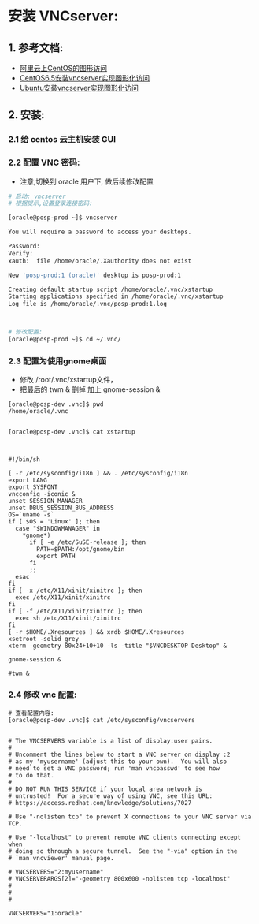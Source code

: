 
# 安装 VNCserver:


## 1. 参考文档:

- [阿里云上CentOS的图形访问](http://www.jianshu.com/p/ad68f78f1419)
- [CentOS6.5安装vncserver实现图形化访问](https://help.aliyun.com/knowledge_detail/5974462.html)
- [Ubuntu安装vncserver实现图形化访问](https://help.aliyun.com/knowledge_detail/5974461.html)


## 2. 安装:

### 2.1 给 centos 云主机安装 GUI


### 2.2 配置 VNC 密码:

- 注意,切换到 oracle 用户下, 做后续修改配置


```bash
# 启动: vncserver
# 根据提示,设置登录连接密码:

[oracle@posp-prod ~]$ vncserver

You will require a password to access your desktops.

Password:
Verify:
xauth:  file /home/oracle/.Xauthority does not exist

New 'posp-prod:1 (oracle)' desktop is posp-prod:1

Creating default startup script /home/oracle/.vnc/xstartup
Starting applications specified in /home/oracle/.vnc/xstartup
Log file is /home/oracle/.vnc/posp-prod:1.log



# 修改配置:
[oracle@posp-prod ~]$ cd ~/.vnc/


```




### 2.3 配置为使用gnome桌面

- 修改 /root/.vnc/xstartup文件，
- 把最后的 twm & 删掉 加上 gnome-session &



```
[oracle@posp-dev .vnc]$ pwd
/home/oracle/.vnc


[oracle@posp-dev .vnc]$ cat xstartup



#!/bin/sh

[ -r /etc/sysconfig/i18n ] && . /etc/sysconfig/i18n
export LANG
export SYSFONT
vncconfig -iconic &
unset SESSION_MANAGER
unset DBUS_SESSION_BUS_ADDRESS
OS=`uname -s`
if [ $OS = 'Linux' ]; then
  case "$WINDOWMANAGER" in
    *gnome*)
      if [ -e /etc/SuSE-release ]; then
        PATH=$PATH:/opt/gnome/bin
        export PATH
      fi
      ;;
  esac
fi
if [ -x /etc/X11/xinit/xinitrc ]; then
  exec /etc/X11/xinit/xinitrc
fi
if [ -f /etc/X11/xinit/xinitrc ]; then
  exec sh /etc/X11/xinit/xinitrc
fi
[ -r $HOME/.Xresources ] && xrdb $HOME/.Xresources
xsetroot -solid grey
xterm -geometry 80x24+10+10 -ls -title "$VNCDESKTOP Desktop" &

gnome-session &

#twm &

```



### 2.4 修改 vnc 配置:

```
# 查看配置内容:
[oracle@posp-dev .vnc]$ cat /etc/sysconfig/vncservers


# The VNCSERVERS variable is a list of display:user pairs.
#
# Uncomment the lines below to start a VNC server on display :2
# as my 'myusername' (adjust this to your own).  You will also
# need to set a VNC password; run 'man vncpasswd' to see how
# to do that.
#
# DO NOT RUN THIS SERVICE if your local area network is
# untrusted!  For a secure way of using VNC, see this URL:
# https://access.redhat.com/knowledge/solutions/7027

# Use "-nolisten tcp" to prevent X connections to your VNC server via TCP.

# Use "-localhost" to prevent remote VNC clients connecting except when
# doing so through a secure tunnel.  See the "-via" option in the
# `man vncviewer' manual page.

# VNCSERVERS="2:myusername"
# VNCSERVERARGS[2]="-geometry 800x600 -nolisten tcp -localhost"
#
#
#

VNCSERVERS="1:oracle"



```

